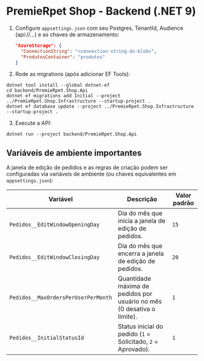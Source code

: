 # PremieRpet Shop - Backend (.NET 9)
1) Configure `appsettings.json` com seu Postgres, TenantId, Audience (api://...) e as chaves de armazenamento:
   ```json
   "AzureStorage": {
     "ConnectionString": "<connection-string-do-blob>",
     "ProdutosContainer": "produtos"
   }
   ```
2) Rode as migrations (após adicionar EF Tools):  
```
dotnet tool install --global dotnet-ef
cd backend/PremieRpet.Shop.Api
dotnet ef migrations add Initial --project ../PremieRpet.Shop.Infrastructure --startup-project .
dotnet ef database update --project ../PremieRpet.Shop.Infrastructure --startup-project .
```
3) Execute a API:
```
dotnet run --project backend/PremieRpet.Shop.Api
```

## Variáveis de ambiente importantes

A janela de edição de pedidos e as regras de criação podem ser configuradas via variáveis de ambiente (ou chaves equivalentes em `appsettings.json`):

| Variável | Descrição | Valor padrão |
| --- | --- | --- |
| `Pedidos__EditWindowOpeningDay` | Dia do mês que inicia a janela de edição de pedidos. | `15` |
| `Pedidos__EditWindowClosingDay` | Dia do mês que encerra a janela de edição de pedidos. | `20` |
| `Pedidos__MaxOrdersPerUserPerMonth` | Quantidade máxima de pedidos por usuário no mês (0 desativa o limite). | `1` |
| `Pedidos__InitialStatusId` | Status inicial do pedido (`1` = Solicitado, `2` = Aprovado). | `1` |
